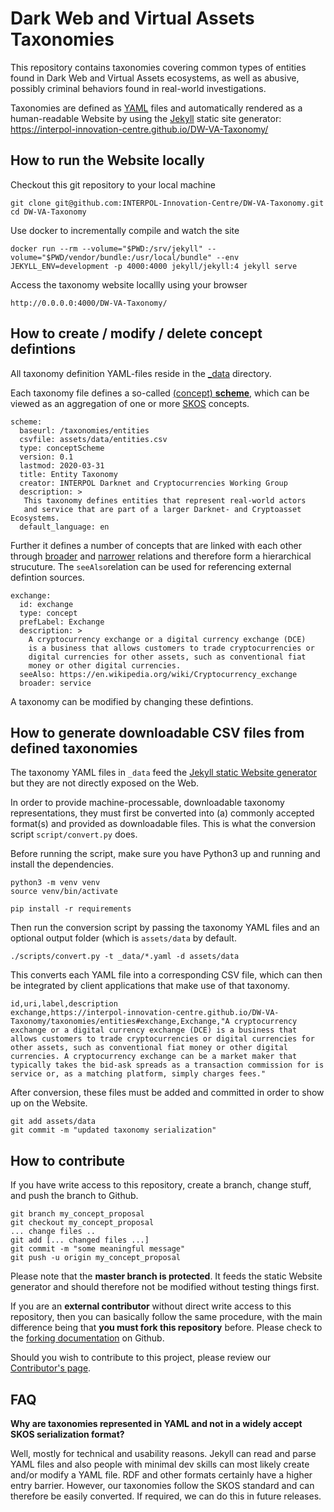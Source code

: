 # Dark Web and Virtual Assets Taxonomies

This repository contains taxonomies covering common types of entities found in Dark Web and Virtual Assets ecosystems, as well as abusive, possibly criminal behaviors found in real-world investigations.

Taxonomies are defined as [YAML][yaml] files and automatically rendered as a human-readable Website by using the [Jekyll][jekyll] static site generator: https://interpol-innovation-centre.github.io/DW-VA-Taxonomy/

## How to run the Website locally

Checkout this git repository to your local machine

	git clone git@github.com:INTERPOL-Innovation-Centre/DW-VA-Taxonomy.git
	cd DW-VA-Taxonomy

Use docker to incrementally compile and watch the site

 	docker run --rm --volume="$PWD:/srv/jekyll" --volume="$PWD/vendor/bundle:/usr/local/bundle" --env JEKYLL_ENV=development -p 4000:4000 jekyll/jekyll:4 jekyll serve

Access the taxonomy website locallly using your browser

	http://0.0.0.0:4000/DW-VA-Taxonomy/

## How to create / modify / delete concept defintions

All taxonomy definition YAML-files reside in the [\_data](_data) directory.

Each taxonomy file defines a so-called [(concept) **scheme**](https://www.w3.org/2009/08/skos-reference/skos.html#ConceptScheme), which can be viewed as an aggregation of one or more [SKOS][skos] concepts.

	scheme:
	  baseurl: /taxonomies/entities
	  csvfile: assets/data/entities.csv  
	  type: conceptScheme
	  version: 0.1
	  lastmod: 2020-03-31
	  title: Entity Taxonomy
	  creator: INTERPOL Darknet and Cryptocurrencies Working Group
	  description: >
	   This taxonomy defines entities that represent real-world actors
	   and service that are part of a larger Darknet- and Cryptoasset Ecosystems.
	  default_language: en

Further it defines a number of concepts that are linked with each other through [broader](https://www.w3.org/2009/08/skos-reference/skos.html#broader)
and [narrower](https://www.w3.org/2009/08/skos-reference/skos.html#narrower) relations and therefore form a hierarchical strucuture. The `seeAlso`relation can be used for referencing external defintion sources.

	exchange:
	  id: exchange
	  type: concept
	  prefLabel: Exchange
	  description: >
	    A cryptocurrency exchange or a digital currency exchange (DCE)
	    is a business that allows customers to trade cryptocurrencies or
	    digital currencies for other assets, such as conventional fiat
	    money or other digital currencies.
	  seeAlso: https://en.wikipedia.org/wiki/Cryptocurrency_exchange
	  broader: service

A taxonomy can be modified by changing these defintions. 

## How to generate downloadable CSV files from defined taxonomies

The taxonomy YAML files in `_data` feed the [Jekyll static Website generator][jekyll] but they are not directly exposed on the Web.

In order to provide machine-processable, downloadable taxonomy representations, they must first be converted into (a) commonly accepted format(s) and provided as downloadable files. This is what the conversion script `script/convert.py` does.

Before running the script, make sure you have Python3 up and running and install the dependencies.

	python3 -m venv venv
	source venv/bin/activate

	pip install -r requirements

Then run the conversion script by passing the taxonomy YAML files and an optional output folder (which is `assets/data` by default.

	./scripts/convert.py -t _data/*.yaml -d assets/data

This converts each YAML file into a corresponding CSV file, which can then be integrated by client applications that make use of that taxonomy.

	id,uri,label,description
	exchange,https://interpol-innovation-centre.github.io/DW-VA-Taxonomy/taxonomies/entities#exchange,Exchange,"A cryptocurrency exchange or a digital currency exchange (DCE) is a business that allows customers to trade cryptocurrencies or digital currencies for other assets, such as conventional fiat money or other digital currencies. A cryptocurrency exchange can be a market maker that typically takes the bid-ask spreads as a transaction commission for is service or, as a matching platform, simply charges fees."

After conversion, these files must be added and committed in order to show up on the Website.

	git add assets/data
	git commit -m "updated taxonomy serialization"

## How to contribute

If you have write access to this repository, create a branch, change stuff, and push the branch to Github.

	git branch my_concept_proposal
	git checkout my_concept_proposal
	... change files ..
	git add [... changed files ...]
	git commit -m "some meaningful message"
	git push -u origin my_concept_proposal

Please note that the **master branch is protected**. It feeds the static Website generator and should therefore not be modified without testing things first.

If you are an **external contributor** without direct write access to this repository, then you can basically follow the same procedure, with the main difference being that **you must fork this repository** before. Please check to the [forking documentation](https://guides.github.com/activities/forking/) on Github.

Should you wish to contribute to this project, please review our [Contributor's page][contributing].

## FAQ

**Why are taxonomies represented in YAML and not in a widely accept SKOS serialization format?**

Well, mostly for technical and usability reasons. Jekyll can read and parse YAML files and also people with minimal dev skills can most likely create and/or modify a YAML file. RDF and other formats certainly have a higher entry barrier. However, our taxonomies follow the SKOS standard and can therefore be easily converted. If required, we can do this in future releases.


[contributing]: CONTRIBUTING.md
[yaml]: https://yaml.org/
[jekyll]: https://jekyllrb.com/
[python]: https://www.python.org/
[skos]: https://www.w3.org/2004/02/skos/
[docker]: https://www.docker.com/
